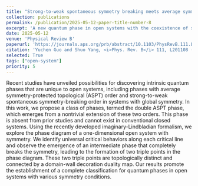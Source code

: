 ```yaml
---
title: "Strong-to-weak spontaneous symmetry breaking meets average symmetry-protected topological order"
collection: publications
permalink: /publication/2025-05-12-paper-title-number-8
excerpt: 'A new quantum phase in open systems with the coexistence of symmetry-protected topological order and spontaneous symmetry-breaking order'
date: 2025-05-12
venue: 'Physical Review B'
paperurl: 'https://journals.aps.org/prb/abstract/10.1103/PhysRevB.111.L201108'
citation: 'Yuchen Guo and Shuo Yang, <i>Phys. Rev. B</i> 111, L201108 (2025, Editors Suggestion).'
selected: True
tags: ["open-system"]
priority: 5
---
```

Recent studies have unveiled possibilities for discovering intrinsic quantum phases that are unique to open systems, including phases with average symmetry-protected topological (ASPT) order and strong-to-weak spontaneous symmetry-breaking order in systems with global symmetry. In this work, we propose a class of phases, termed the double ASPT phase, which emerges from a nontrivial extension of these two orders. This phase is absent from prior studies and cannot exist in conventional closed systems. Using the recently developed imaginary-Lindbladian formalism, we explore the phase diagram of a one-dimensional open system with symmetry. We identify universal critical behaviors along each critical line and observe the emergence of an intermediate phase that completely breaks the symmetry, leading to the formation of two triple points in the phase diagram. These two triple points are topologically distinct and connected by a domain-wall decoration duality map. Our results promote the establishment of a complete classification for quantum phases in open systems with various symmetry conditions.
